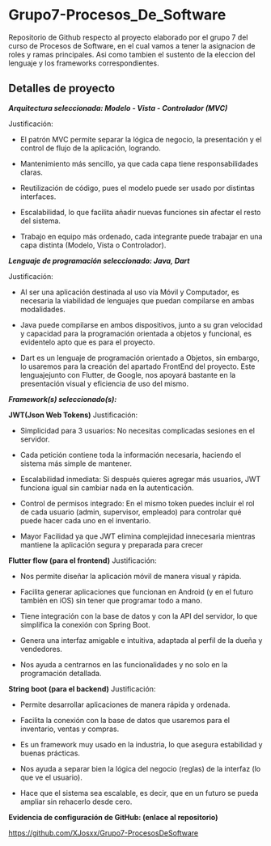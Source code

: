 # Grupo7-Procesos_De_Software
Repositorio de Github respecto al proyecto elaborado por el grupo 7 del curso de Procesos de Software, en el cual vamos a tener la asignacion de roles y ramas principales. Asi como tambien el sustento de la eleccion del lenguaje y los frameworks correspondientes.

## Detalles de proyecto

***Arquitectura seleccionada: Modelo - Vista - Controlador (MVC)***

Justificación:

 - El patrón MVC permite separar la lógica de negocio, la presentación y el control de flujo de la aplicación, logrando.

 - Mantenimiento más sencillo, ya que cada capa tiene responsabilidades claras.

 - Reutilización de código, pues el modelo puede ser usado por distintas interfaces.

 - Escalabilidad, lo que facilita añadir nuevas funciones sin afectar el resto del sistema.

 - Trabajo en equipo más ordenado, cada integrante puede trabajar en una capa distinta (Modelo, Vista o Controlador).



***Lenguaje de programación seleccionado: Java, Dart***

Justificación:

 - Al ser una aplicación destinada al uso vía Móvil y Computador, es necesaria la viabilidad de lenguajes que puedan compilarse en ambas modalidades.

 - Java puede compilarse en ambos dispositivos, junto a su gran velocidad y capacidad para la programación orientada a objetos y funcional, es evidentelo apto que es para el proyecto.

 - Dart es un lenguaje de programación orientado a Objetos, sin embargo, lo usaremos para la creación del apartado FrontEnd del proyecto. Este lenguajejunto con Flutter, de Google, nos apoyará bastante en la presentación visual y eficiencia de uso del mismo.



***Framework(s) seleccionado(s):***

**JWT(Json Web Tokens)**
Justificación:

 - Simplicidad para 3 usuarios: No necesitas complicadas sesiones en el servidor.

 - Cada petición contiene toda la información necesaria, haciendo el sistema más simple de mantener.

 - Escalabilidad inmediata: Si después quieres agregar más usuarios, JWT funciona igual sin cambiar nada en la autenticación.

 - Control de permisos integrado: En el mismo token puedes incluir el rol de cada usuario (admin, supervisor, empleado) para controlar qué puede hacer cada uno en el inventario.

 - Mayor Facilidad ya que JWT elimina complejidad innecesaria mientras mantiene la aplicación segura y preparada para crecer


**Flutter flow (para el frontend)**
Justificación:

 - Nos permite diseñar la aplicación móvil de manera visual y rápida.

 - Facilita generar aplicaciones que funcionan en Android (y en el futuro también en iOS) sin tener que programar todo a mano.

 - Tiene integración con la base de datos y con la API del servidor, lo que simplifica la conexión con Spring Boot.

 - Genera una interfaz amigable e intuitiva, adaptada al perfil de la dueña y vendedores.

 - Nos ayuda a centrarnos en las funcionalidades y no solo en la programación detallada.

**String boot  (para el backend)**
Justificación:

 - Permite desarrollar aplicaciones de manera rápida y ordenada.

 - Facilita la conexión con la base de datos que usaremos para el inventario, ventas y compras.

 - Es un framework muy usado en la industria, lo que asegura estabilidad y buenas prácticas.

 - Nos ayuda a separar bien la lógica del negocio (reglas) de la interfaz (lo que ve el usuario).

 - Hace que el sistema sea escalable, es decir, que en un futuro se pueda ampliar sin rehacerlo desde cero.





**Evidencia de configuración de GitHub: (enlace al repositorio)**

https://github.com/XJosxx/Grupo7-ProcesosDeSoftware
